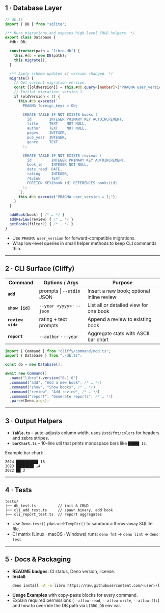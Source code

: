 ## 1&nbsp;· Database Layer

```ts
// db.ts
import { DB } from "sqlite";

/** Runs migrations and exposes high-level CRUD helpers. */
export class Database {
  #db: DB;

  constructor(path = "libro.db") {
    this.#db = new DB(path);
    this.migrate();
  }

  /** Apply schema updates if version changed. */
  migrate() {
    // Get current migration version.
    const [[oldVersion]] = this.#db.query<[number]>("PRAGMA user_version");
    // Initial migration: version 1.
    if (oldVersion < 1) {
      this.#db.execute(`
        PRAGMA foreign_keys = ON;

        CREATE TABLE IF NOT EXISTS books (
          id        INTEGER PRIMARY KEY AUTOINCREMENT,
          title     TEXT    NOT NULL,
          author    TEXT    NOT NULL,
          pages     INTEGER,
          pub_year  INTEGER,
          genre     TEXT
        );

        CREATE TABLE IF NOT EXISTS reviews (
          id         INTEGER PRIMARY KEY AUTOINCREMENT,
          book_id    INTEGER NOT NULL,
          date_read  DATE,
          rating     INTEGER,
          review     TEXT,
          FOREIGN KEY(book_id) REFERENCES books(id)
        );
      `);
      this.#db.execute("PRAGMA user_version = 1;");
    }
  }

  addBook(book) { /* … */ }
  addReview(review) { /* … */ }
  getBooks(filter?) { /* … */ }
}
```

* Use `PRAGMA user_version` for forward-compatible migrations.
* Wrap low-level queries in small helper methods to keep CLI commands thin.

---

## 2&nbsp;· CLI Surface (Cliffy)

| Command | Options / Args | Purpose |
| --- | --- | --- |
| **`add`** | prompts \| `--stdin` JSON | Insert a new book; optional inline review |
| **`show [id]`** | `--year <yyyy>` · `--json` | List all or detailed view for one book |
| **`review <id>`** | rating + text prompts | Append a review to existing book |
| **`report`** | `--author` · `--year` | Aggregate stats with ASCII bar chart |

```ts
import { Command } from "cliffy/command/mod.ts";
import { Database } from "./db.ts";

const db = new Database();

await new Command()
  .name("libro").version("0.1.0")
  .command("add", "Add a new book", /* … */)
  .command("show", "Show books", /* … */)
  .command("review", "Add review", /* … */)
  .command("report", "Generate reports", /* … */)
  .parse(Deno.args);
```

---

## 3&nbsp;· Output Helpers

* **`Table.ts`** – auto-adjusts column width, uses `@std/fmt/colors` for headers and zebra stripes.
* **`barChart.ts`** – 10-line util that prints monospace bars like `█████ 12`.

Example bar chart:

```text
2024 ██████████ 18
2023 ████████ 14
2022 ██ 3
```

---

## 4&nbsp;· Tests

```
tests/
├── db_test.ts          // init & CRUD
├── cli_add_test.ts     // spawn binary, add book
├── cli_report_test.ts  // report aggregates
```

* Use `Deno.test()` plus `withTempDir()` to sandbox a throw-away SQLite file.
* CI matrix (Linux · macOS · Windows) runs: `deno fmt` → `deno lint` → `deno test`.

---

## 5&nbsp;· Docs & Packaging

* **README badges**: CI status, Deno version, license.
* **Install**:
  ```bash
  deno install -A -n libro https://raw.githubusercontent.com/<user>/libro-deno/main/src/main.ts
  ```
* **Usage Examples** with copy-paste blocks for every command.
* Explain required permissions (`--allow-read`, `--allow-write`, `--allow-ffi`) and how to override the DB path via `LIBRO_DB` env var.
